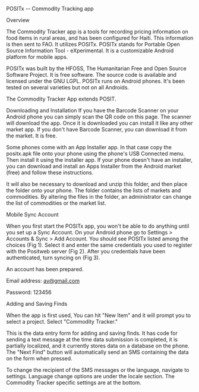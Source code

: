 POSITx -- Commodity Tracking app


Overview

The Commodity Tracker app is a tools for recording pricing information on food items in rural areas, and has been configured for Haiti. This information is then sent to FAO. It utilizes POSITx. POSITx stands for Portable Open Source Information Tool - eXperimental. It is a customizable Android platform for mobile apps.




POSITx was built by the HFOSS, The Humanitarian Free and Open Source Software Project. It is free software. The source code is available and licensed under the GNU LGPL. POSITx runs on Android phones. It's been tested on several varieties but not on all Androids.

The Commodity Tracker App extends POSIT.




Downloading and Installation
If you have the Barcode Scanner on your Android phone you can simply scan the QR code on this page. The scanner will download the app. Once it is downloaded you can install it like any other market app. If you don't have Barcode Scanner, you can download it from the market. It is free.

Some phones come with an App Installer app. In that case copy the positx.apk file onto your phone using the phone's USB Connected menu. Then install it using the installer app. If your phone doesn't have an installer, you can download and install an Apps Installer from the Android market (free) and follow these instructions.

It will also be necessary to download and unzip this folder, and then place the folder onto your phone. The folder contains the lists of markets and commodities. By altering the files in the folder, an administrator can change the list of commodities or the market list.

Mobile Sync Account



When you first start the POSITx app, you won't be able to do anything until you set up a Sync Account. On your Android phone go to Settings > Accounts & Sync > Add Account. You should see POSITx listed among the choices (Fig 1). Select it and enter the same credentials you used to register with the Positweb server (Fig 2). After you credentials have been authenticated, turn syncing on (Fig 3).

An account has been prepared.

Email address: av@gmail.com

Password: 123456




Adding and Saving Finds

When the app is first used, You can hit "New Item" and it will prompt you to select a project. Select "Commodity Tracker."


This is the data entry form for adding and saving finds. It has code for sending a text message at the time data submission is completed, it is partially localized, and it currently stores data on a database on the phone. The "Next Find" button will automatically send an SMS containing the data on the form when pressed.


To change the recipient of the SMS messages or the language, navigate to settings. Language change options are under the locale section. The Commodity Tracker specific settings are at the bottom.